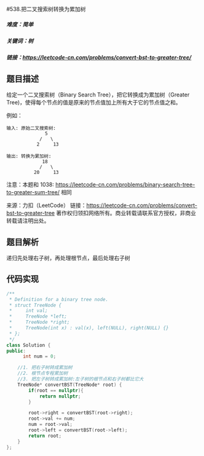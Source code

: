 #538.把二叉搜索树转换为累加树

##### 难度：简单

##### 关键词：树

##### 链接：https://leetcode-cn.com/problems/convert-bst-to-greater-tree/

## 题目描述

给定一个二叉搜索树（Binary Search Tree），把它转换成为累加树（Greater Tree)，使得每个节点的值是原来的节点值加上所有大于它的节点值之和。

例如：

```
输入: 原始二叉搜索树:
              5
            /   \
           2     13

输出: 转换为累加树:
             18
            /   \
          20     13

```

注意：本题和 1038: https://leetcode-cn.com/problems/binary-search-tree-to-greater-sum-tree/ 相同

来源：力扣（LeetCode）
链接：https://leetcode-cn.com/problems/convert-bst-to-greater-tree
著作权归领扣网络所有。商业转载请联系官方授权，非商业转载请注明出处。

## 题目解析

递归先处理右子树，再处理根节点，最后处理右子树


## 代码实现

```c++
/**
 * Definition for a binary tree node.
 * struct TreeNode {
 *     int val;
 *     TreeNode *left;
 *     TreeNode *right;
 *     TreeNode(int x) : val(x), left(NULL), right(NULL) {}
 * };
 */
class Solution {
public:
      int num = 0;

    //1. 把右子树转成累加树
    //2. 根节点专程累加树
    //3. 把左子树转成累加树:左子树的根节点和右子树都比它大
    TreeNode* convertBST(TreeNode* root) {
        if(root == nullptr){
            return nullptr;
        }

        root->right = convertBST(root->right);
        root->val += num;
        num = root->val;
        root->left = convertBST(root->left);
        return root;
    }
};
```

